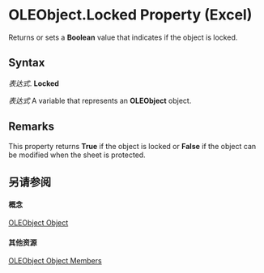 
# OLEObject.Locked Property (Excel)

Returns or sets a  **Boolean** value that indicates if the object is locked.


## Syntax

 _表达式_. **Locked**

 _表达式_ A variable that represents an **OLEObject** object.


## Remarks

This property returns  **True** if the object is locked or **False** if the object can be modified when the sheet is protected.


## 另请参阅


#### 概念


[OLEObject Object](bc3ef12d-1531-6c21-71ab-3df6bb851f3b.md)
#### 其他资源


[OLEObject Object Members](http://msdn.microsoft.com/library/fcee0a0a-a270-9f03-37f6-eb5989797bba%28Office.15%29.aspx)